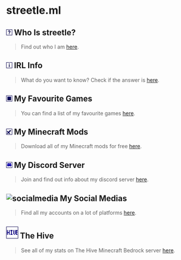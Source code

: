 <head>
<script async src="https://pagead2.googlesyndication.com/pagead/js/adsbygoogle.js?client=ca-pub-5850853284840895"
     crossorigin="anonymous"></script>
</head>

# streetle.ml
## <img src="/icons/who.png" alt="streetle"> Who Is streetle?
> Find out who I am <a href="streetle">here</a>.

## <img src="/icons/irl.png" alt="info"> IRL Info
> What do you want to know? Check if the answer is <a href="irl">here</a>.

## <img src="/icons/games.png" alt="games"> My Favourite Games
> You can find a list of my favourite games <a href="games">here</a>.

## <img src="/icons/mods.png" alt="mods"> My Minecraft Mods
> Download all of my Minecraft mods for free <a href="packs">here</a>.

## <img src="/icons/discord.png" alt="discord"> My Discord Server
> Join and find out info about my discord server <a href="discord">here</a>.

## <img src="/icons/socials.png" alt="socialmedia"> My Social Medias
> Find all my accounts on a lot of platforms <a href="socialmedia">here</a>.

## <img src="/icons/hive.png" alt="thehive"> The Hive
> See all of my stats on The Hive Minecraft Bedrock server <a href="thehive">here</a>.

<script async src="https://pagead2.googlesyndication.com/pagead/js/adsbygoogle.js?client=ca-pub-5850853284840895"
     crossorigin="anonymous"></script>
<!-- horizontal2 -->
<ins class="adsbygoogle"
     style="display:block"
     data-ad-client="ca-pub-5850853284840895"
     data-ad-slot="4491611170"
     data-ad-format="auto"
     data-full-width-responsive="true"></ins>
<script>
     (adsbygoogle = window.adsbygoogle || []).push({});
</script>
